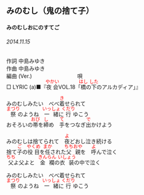 <style type="text/css">
	ruby{
	    ruby-position: over;
	}
	ruby > rt{font-size: 12px;color:red;}
	p{font:16px;font-size: '楷体'}
</style>
## みのむし（鬼の捨て子）
#### みのむしおにのすてご
###### 2014.11.15


作詞     中島みゆき　　　　　   
作曲      中島みゆき  　　　   
編曲 (Ver.) 　　　　　　　　
唄  　　    
□ LYRIC (a)■『<ruby><rb>夜会</rb><rp>(</rp><rt>やかい</rt><rp>)</rp></ruby>VOL.18「<ruby><rb>橋</rb><rp>(</rp><rt>はし</rt><rp>)</rp></ruby>の<ruby><rb>下</rb><rp>(</rp><rt>した</rt><rp>)</rp></ruby>のアルカディア」』  
  
みのむしみたい　べべ<ruby><rb>着</rb><rp>(</rp><rt>き</rt><rp>)</rp></ruby>せられて  
<ruby><rb>祭</rb><rp>(</rp><rt>まつり</rt><rp>)</rp></ruby>のようね　<ruby><rb>一緒</rb><rp>(</rp><rt>いっしょ</rt><rp>)</rp></ruby>に<ruby><rb>行</rb><rp>(</rp><rt>くだり</rt><rp>)</rp></ruby></rb><rp>(</rp><rt>ゆ</rt><rp>)</rp></ruby>こう  
おそろいの<ruby><rb>帯</rb><rp>(</rp><rt>おび</rt><rp>)</rp></ruby>を<ruby><rb>締</rb><rp>(</rp><rt>し</rt><rp>)</rp></ruby>め　<ruby><rb>手</rb><rp>(</rp><rt>て</rt><rp>)</rp></ruby>をつなぎ<ruby><rb>出</rb><rp>(</rp><rt>で</rt><rp>)</rp></ruby>かけよう  
  
みのむしは捨てられて　<ruby><rb>夜</rb><rp>(</rp><rt>よ</rt><rp>)</rp></ruby>どおし泣き続ける  
捨て<ruby><rb>子</rb><rp>(</rp><rt>ご</rt><rp>)</rp></ruby>の<ruby><rb>役目</rb><rp>(</rp><rt>やくめ</rt><rp>)</rp></ruby>を<ruby><rb>任</rb><rp>(</rp><rt>まか</rt><rp>)</rp></ruby>された<ruby><rb>父親</rb><rp>(</rp><rt>ちちおや</rt><rp>)</rp></ruby>を　<ruby><rb>呼</rb><rp>(</rp><rt>よ</rt><rp>)</rp></ruby>んで泣く  
<ruby><rb>父</rb><rp>(</rp><rt>ちち</rt><rp>)</rp></ruby>よ父よと　<ruby><rb>金襴</rb><rp>(</rp><rt>きんらん</rt><rp>)</rp></ruby>の<ruby><rb>衣装</rb><rp>(</rp><rt>いしょう</rt><rp>)</rp></ruby>の中で泣く  
  
みのむしみたい　べべ着せられて  
<ruby><rb>祭</rb><rp>(</rp><rt>まつり</rt><rp>)</rp></ruby>のようね　<ruby><rb>一緒</rb><rp>(</rp><rt>いっしょ</rt><rp>)</rp></ruby>に<ruby><rb>行</rb><rp>(</rp><rt>くだり</rt><rp>)</rp></ruby></rb><rp>(</rp><rt>ゆ</rt><rp>)</rp></ruby>こう  